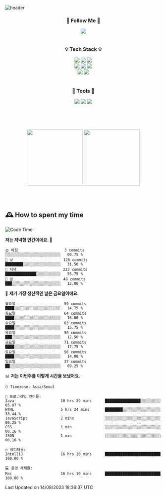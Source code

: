 ![header](https://capsule-render.vercel.app/api?type=waving&color=0:FFE29F,50:FFA99F,100:FF719A&height=300&fontAlignY=40&section=header&text=sung%20eun&fontSize=80&fontColor=FFFFFF)

<div align="center">
	<h3>🐹  Follow Me  🐹</h3>
	<a href="https://velog.io/@saeun05" target="_blank"><img src="https://img.shields.io/badge/Velog-20C997?style=flat&logo=velog&logoColor=white"/></a><br><br>
	<h3>💡  Tech Stack  💡</h3>
	<img src="https://img.shields.io/badge/Java-0078D4?style=flat"/>
	<img src="https://img.shields.io/badge/Spring-6DB33F?style=flat&logo=spring&logoColor=white"/>
	<img src="https://img.shields.io/badge/SpringBoot-6DB33F?style=flat&logo=springboot&logoColor=white"/><br>
	<img src="https://img.shields.io/badge/HTML5-E34F26?style=flat&logo=html5&logoColor=white"/>
	<img src="https://img.shields.io/badge/CSS3-1572B6?style=flat&logo=css3&logoColor=white"/>
	<img src="https://img.shields.io/badge/jQuery-0769AD?style=flat&logo=jquery&logoColor=white"/><br>
	<img src="https://img.shields.io/badge/MySQL-4479A1?style=flat&logo=mysql&logoColor=white"/>
	<img src="https://img.shields.io/badge/oracle-F80000?style=flat&logo=oracle&logoColor=white"/><br><br>
	<h3>🔦  Tools  🔦</h3>
	<img src="https://img.shields.io/badge/intelliJ IDEA-000000?style=flat&logo=intellijidea&logoColor=white"/>
	<img src="https://img.shields.io/badge/Notion-F9DC3E?style=flat&logo=notion&logoColor=white"/>
	<img src="https://img.shields.io/badge/Git-F05032?style=flat&logo=git&logoColor=white"/><br><br>
</div>

<br><br>

<div align="center">
  <img style="height:180px" src="https://github-readme-stats.vercel.app/api?username=sungeunn&show_icons=true&theme=omni&locale=kr"/>
  <img style="height:180px" src="https://github-readme-stats.vercel.app/api/top-langs/?username=sungeunn&theme=omni&layout=compact&locale=kr"/>
</div>

<br><br>

## 🕰 How to spent my time
<!--START_SECTION:waka-->
![Code Time](http://img.shields.io/badge/Code%20Time-105%20hrs%2028%20mins-blue)

**저는 저녁형 인간이에요. 🦉** 

```text
🌞 아침                     3 commits           ░░░░░░░░░░░░░░░░░░░░░░░░░   00.75 % 
🌆 낮　                     126 commits         ████████░░░░░░░░░░░░░░░░░   31.50 % 
🌃 저녁                     223 commits         ██████████████░░░░░░░░░░░   55.75 % 
🌙 밤　                     48 commits          ███░░░░░░░░░░░░░░░░░░░░░░   12.00 % 
```
📅 **제가 가장 생산적인 날은 금요일이에요.** 

```text
월요일                      59 commits          ████░░░░░░░░░░░░░░░░░░░░░   14.75 % 
화요일                      64 commits          ████░░░░░░░░░░░░░░░░░░░░░   16.00 % 
수요일                      63 commits          ████░░░░░░░░░░░░░░░░░░░░░   15.75 % 
목요일                      50 commits          ███░░░░░░░░░░░░░░░░░░░░░░   12.50 % 
금요일                      71 commits          ████░░░░░░░░░░░░░░░░░░░░░   17.75 % 
토요일                      56 commits          ████░░░░░░░░░░░░░░░░░░░░░   14.00 % 
일요일                      37 commits          ██░░░░░░░░░░░░░░░░░░░░░░░   09.25 % 
```


📊 **저는 이번주를 이렇게 시간을 보냈어요.** 

```text
🕑︎ Timezone: Asia/Seoul

💬 프로그래밍 언어들: 
Java                     10 hrs 39 mins      ████████████████░░░░░░░░░   65.87 % 
HTML                     5 hrs 24 mins       ████████░░░░░░░░░░░░░░░░░   33.44 % 
JavaScript               2 mins              ░░░░░░░░░░░░░░░░░░░░░░░░░   00.25 % 
CSS                      1 min               ░░░░░░░░░░░░░░░░░░░░░░░░░   00.16 % 
JSON                     1 min               ░░░░░░░░░░░░░░░░░░░░░░░░░   00.16 % 

🔥 에디터들: 
IntelliJ                 16 hrs 10 mins      █████████████████████████   100.00 % 

💻 운영 체제들: 
Mac                      16 hrs 10 mins      █████████████████████████   100.00 % 
```


 Last Updated on 14/08/2023 18:36:37 UTC
<!--END_SECTION:waka-->
